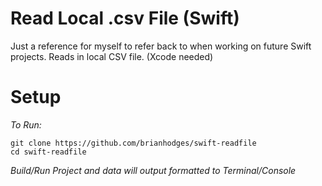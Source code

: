 # Read Local .csv File (Swift)
Just a reference for myself to refer back to when working on future Swift projects. Reads in local CSV file. (Xcode needed)

# Setup
*To Run:*
  ```
  git clone https://github.com/brianhodges/swift-readfile
  cd swift-readfile
  ```
*Build/Run Project and data will output formatted to Terminal/Console*
